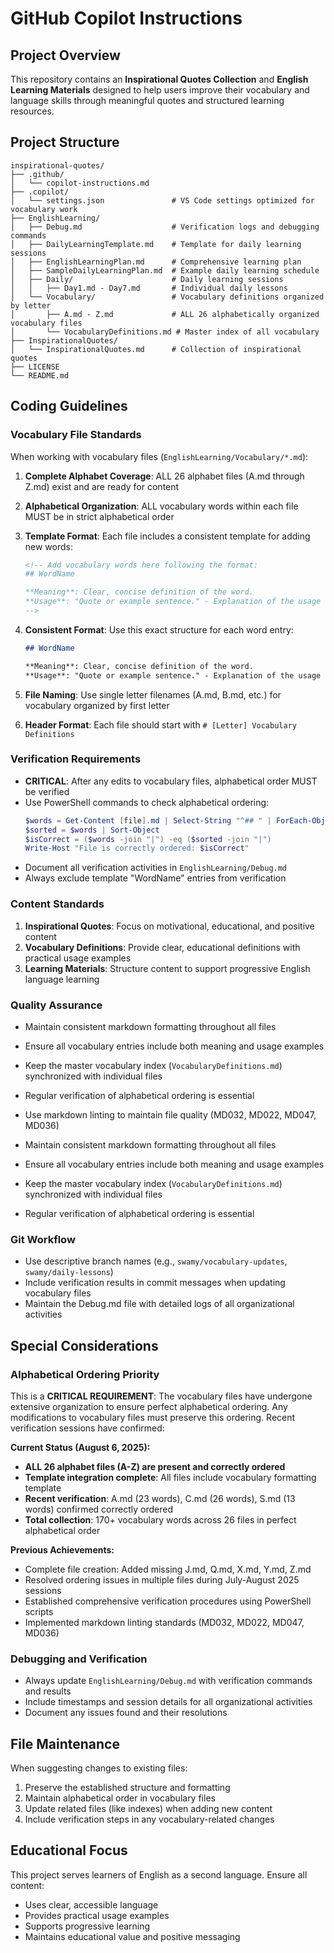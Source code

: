 # GitHub Copilot Instructions

## Project Overview

This repository contains an **Inspirational Quotes Collection** and **English Learning Materials** designed to help users improve their vocabulary and language skills through meaningful quotes and structured learning resources.

## Project Structure

```
inspirational-quotes/
├── .github/
│   └── copilot-instructions.md
├── .copilot/
│   └── settings.json               # VS Code settings optimized for vocabulary work
├── EnglishLearning/
│   ├── Debug.md                    # Verification logs and debugging commands
│   ├── DailyLearningTemplate.md    # Template for daily learning sessions
│   ├── EnglishLearningPlan.md      # Comprehensive learning plan
│   ├── SampleDailyLearningPlan.md  # Example daily learning schedule
│   ├── Daily/                      # Daily learning sessions
│   │   ├── Day1.md - Day7.md       # Individual daily lessons
│   └── Vocabulary/                 # Vocabulary definitions organized by letter
│       ├── A.md - Z.md             # ALL 26 alphabetically organized vocabulary files
│       └── VocabularyDefinitions.md # Master index of all vocabulary
├── InspirationalQuotes/
│   └── InspirationalQuotes.md      # Collection of inspirational quotes
├── LICENSE
└── README.md
```

## Coding Guidelines

### Vocabulary File Standards

When working with vocabulary files (`EnglishLearning/Vocabulary/*.md`):

1. **Complete Alphabet Coverage**: ALL 26 alphabet files (A.md through Z.md) exist and are ready for content
2. **Alphabetical Organization**: ALL vocabulary words within each file MUST be in strict alphabetical order
3. **Template Format**: Each file includes a consistent template for adding new words:

   ```markdown
   <!-- Add vocabulary words here following the format:
   ## WordName

   **Meaning**: Clear, concise definition of the word.
   **Usage**: "Quote or example sentence." - Explanation of the usage context.
   -->
   ```

4. **Consistent Format**: Use this exact structure for each word entry:

   ```markdown
   ## WordName

   **Meaning**: Clear, concise definition of the word.
   **Usage**: "Quote or example sentence." - Explanation of the usage context.
   ```

5. **File Naming**: Use single letter filenames (A.md, B.md, etc.) for vocabulary organized by first letter
6. **Header Format**: Each file should start with `# [Letter] Vocabulary Definitions`

### Verification Requirements

- **CRITICAL**: After any edits to vocabulary files, alphabetical order MUST be verified
- Use PowerShell commands to check alphabetical ordering:
  ```powershell
  $words = Get-Content [file].md | Select-String "^## " | ForEach-Object { $_.ToString().Substring(3).Trim() } | Where-Object { $_ -ne "WordName" }
  $sorted = $words | Sort-Object
  $isCorrect = ($words -join "|") -eq ($sorted -join "|")
  Write-Host "File is correctly ordered: $isCorrect"
  ```
- Document all verification activities in `EnglishLearning/Debug.md`
- Always exclude template "WordName" entries from verification

### Content Standards

1. **Inspirational Quotes**: Focus on motivational, educational, and positive content
2. **Vocabulary Definitions**: Provide clear, educational definitions with practical usage examples
3. **Learning Materials**: Structure content to support progressive English language learning

### Quality Assurance

- Maintain consistent markdown formatting throughout all files
- Ensure all vocabulary entries include both meaning and usage examples
- Keep the master vocabulary index (`VocabularyDefinitions.md`) synchronized with individual files
- Regular verification of alphabetical ordering is essential
- Use markdown linting to maintain file quality (MD032, MD022, MD047, MD036)

- Maintain consistent markdown formatting throughout all files
- Ensure all vocabulary entries include both meaning and usage examples
- Keep the master vocabulary index (`VocabularyDefinitions.md`) synchronized with individual files
- Regular verification of alphabetical ordering is essential

### Git Workflow

- Use descriptive branch names (e.g., `swamy/vocabulary-updates`, `swamy/daily-lessons`)
- Include verification results in commit messages when updating vocabulary files
- Maintain the Debug.md file with detailed logs of all organizational activities

## Special Considerations

### Alphabetical Ordering Priority

This is a **CRITICAL REQUIREMENT**: The vocabulary files have undergone extensive organization to ensure perfect alphabetical ordering. Any modifications to vocabulary files must preserve this ordering. Recent verification sessions have confirmed:

**Current Status (August 6, 2025):**

- **ALL 26 alphabet files (A-Z) are present and correctly ordered**
- **Template integration complete**: All files include vocabulary formatting template
- **Recent verification**: A.md (23 words), C.md (26 words), S.md (13 words) confirmed correctly ordered
- **Total collection**: 170+ vocabulary words across 26 files in perfect alphabetical order

**Previous Achievements:**

- Complete file creation: Added missing J.md, Q.md, X.md, Y.md, Z.md
- Resolved ordering issues in multiple files during July-August 2025 sessions
- Established comprehensive verification procedures using PowerShell scripts
- Implemented markdown linting standards (MD032, MD022, MD047, MD036)

### Debugging and Verification

- Always update `EnglishLearning/Debug.md` with verification commands and results
- Include timestamps and session details for all organizational activities
- Document any issues found and their resolutions

## File Maintenance

When suggesting changes to existing files:

1. Preserve the established structure and formatting
2. Maintain alphabetical order in vocabulary files
3. Update related files (like indexes) when adding new content
4. Include verification steps in any vocabulary-related changes

## Educational Focus

This project serves learners of English as a second language. Ensure all content:

- Uses clear, accessible language
- Provides practical usage examples
- Supports progressive learning
- Maintains educational value and positive messaging
